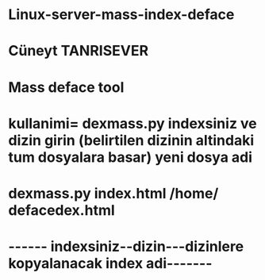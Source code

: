 # Linux-server-mass-index-deface

#                        Cüneyt TANRISEVER                                                                                   #
#                        Mass deface tool                                                                                    #
#  kullanimi= dexmass.py indexsiniz ve dizin girin (belirtilen dizinin altindaki tum dosyalara basar)  yeni dosya adi        #
#  dexmass.py index.html /home/ defacedex.html                                                                               #
#     ------ indexsiniz--dizin---dizinlere kopyalanacak index adi-------                                                     #
